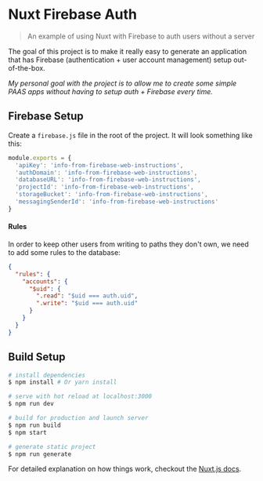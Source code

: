 # Nuxt Firebase Auth

> An example of using Nuxt with Firebase to auth users without a server

The goal of this project is to make it really easy to generate an application that has Firebase (authentication + user account management) setup out-of-the-box.

_My personal goal with the project is to allow me to create some simple PAAS apps without having to setup auth + Firebase every time._

## Firebase Setup

Create a `firebase.js` file in the root of the project. It will look something like this:

```js
module.exports = {
  'apiKey': 'info-from-firebase-web-instructions',
  'authDomain': 'info-from-firebase-web-instructions',
  'databaseURL': 'info-from-firebase-web-instructions',
  'projectId': 'info-from-firebase-web-instructions',
  'storageBucket': 'info-from-firebase-web-instructions',
  'messagingSenderId': 'info-from-firebase-web-instructions'
}
```

#### Rules

In order to keep other users from writing to paths they don't own, we need to add some rules to the database:

```json
{
  "rules": {
    "accounts": {
      "$uid": {
        ".read": "$uid === auth.uid",
        ".write": "$uid === auth.uid"
      }
    }
  }
}
```

## Build Setup

``` bash
# install dependencies
$ npm install # Or yarn install

# serve with hot reload at localhost:3000
$ npm run dev

# build for production and launch server
$ npm run build
$ npm start

# generate static project
$ npm run generate
```

For detailed explanation on how things work, checkout the [Nuxt.js docs](https://github.com/nuxt/nuxt.js).
